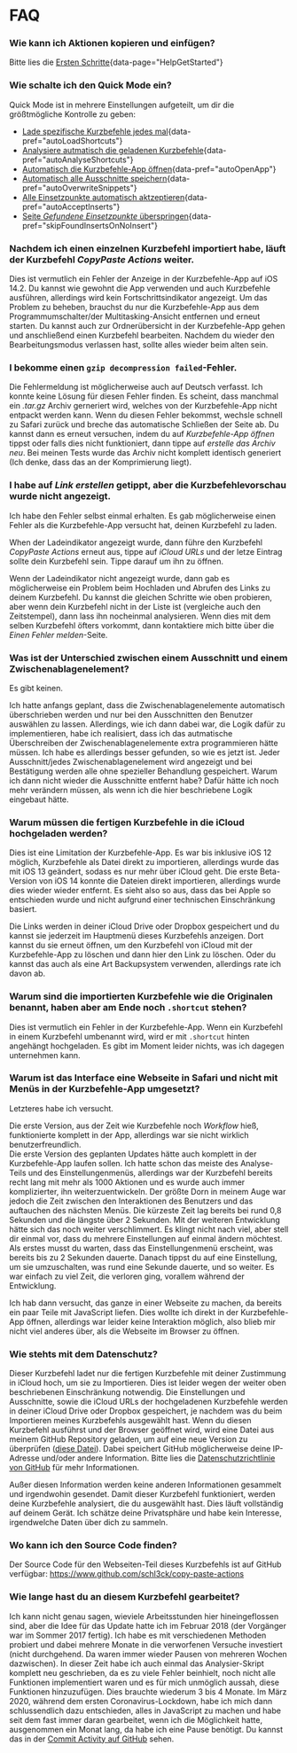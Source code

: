 # FAQ

### Wie kann ich Aktionen kopieren und einfügen?
Bitte lies die [Ersten Schritte](#){data-page="HelpGetStarted"}

### Wie schalte ich den Quick Mode ein?
Quick Mode ist in mehrere Einstellungen aufgeteilt, um dir die größtmögliche Kontrolle zu geben:

* [Lade spezifische Kurzbefehle jedes mal](#){data-pref="autoLoadShortcuts"}
* [Analysiere autmatisch die geladenen Kurzbefehle](#){data-pref="autoAnalyseShortcuts"}
* [Automatisch die Kurzbefehle-App öffnen](#){data-pref="autoOpenApp"}
* [Automatisch alle Ausschnitte speichern](#){data-pref="autoOverwriteSnippets"}
* [Alle Einsetzpunkte automatisch aktzeptieren](#){data-pref="autoAcceptInserts"}
* [Seite _Gefundene Einsetzpunkte_ überspringen](#){data-pref="skipFoundInsertsOnNoInsert"}

### Nachdem ich einen einzelnen Kurzbefehl importiert habe, läuft der Kurzbefehl _CopyPaste Actions_ weiter.
Dies ist vermutlich ein Fehler der Anzeige in der Kurzbefehle-App auf iOS 14.2. Du kannst wie gewohnt die App verwenden und auch Kurzbefehle ausführen, allerdings wird kein Fortschrittsindikator angezeigt. Um das Problem zu beheben, brauchst du nur die Kurzbefehle-App aus dem Programmumschalter/der Multitasking-Ansicht entfernen und erneut starten. Du kannst auch zur Ordnerübersicht in der Kurzbefehle-App gehen und anschließend einen Kurzbefehl bearbeiten. Nachdem du wieder den Bearbeitungsmodus verlassen hast, sollte alles wieder beim alten sein.

### I bekomme einen `gzip decompression failed`-Fehler.
Die Fehlermeldung ist möglicherweise auch auf Deutsch verfasst.
Ich konnte keine Lösung für diesen Fehler finden. Es scheint, dass manchmal ein _.tar.gz_ Archiv gerneriert wird, welches von der Kurzbefehle-App nicht entpackt werden kann. Wenn du diesen Fehler bekommst, wechsle schnell zu Safari zurück und breche das automatische Schließen der Seite ab. Du kannst dann es erneut versuchen, indem du auf _Kurzbefehle-App öffnen_ tippst oder falls dies nicht funktioniert, dann tippe auf _erstelle das Archiv neu_. Bei meinen Tests wurde das Archiv nicht komplett identisch generiert (Ich denke, dass das an der Komprimierung liegt).

### I habe auf _Link erstellen_ getippt, aber die Kurzbefehlevorschau wurde nicht angezeigt.
Ich habe den Fehler selbst einmal erhalten. Es gab möglicherweise einen Fehler als die Kurzbefehle-App versucht hat, deinen Kurzbefehl zu laden.

When der Ladeindikator angezeigt wurde, dann führe den Kurzbefehl _CopyPaste Actions_ erneut aus, tippe auf _iCloud URLs_ und der letze Eintrag sollte dein Kurzbefehl sein. Tippe darauf um ihn zu öffnen.

Wenn der Ladeindikator nicht angezeigt wurde, dann gab es möglicherweise ein Problem beim Hochladen und Abrufen des Links zu deinem Kurzbefehl. Du kannst die gleichen Schritte wie oben probieren, aber wenn dein Kurzbefehl nicht in der Liste ist (vergleiche auch den Zeitstempel), dann lass ihn nocheinmal analysieren. Wenn dies mit dem selben Kurzbefehl öfters vorkommt, dann kontaktiere mich bitte über die _Einen Fehler melden_-Seite.

### Was ist der Unterschied zwischen einem Ausschnitt und einem Zwischenablagenelement?
Es gibt keinen.

Ich hatte anfangs geplant, dass die Zwischenablagenelemente automatisch überschrieben werden und nur bei den Ausschnitten den Benutzer auswählen zu lassen. Allerdings, wie ich dann dabei war, die Logik dafür zu implementieren, habe ich realisiert, dass ich das autmatische Überschreiben der Zwischenablagenelemente extra programmieren hätte müssen. Ich habe es allerdings besser gefunden, so wie es jetzt ist. Jeder Ausschnitt/jedes Zwischenablagenelement wird angezeigt und bei Bestätigung werden alle ohne spezieller Behandlung gespeichert. Warum ich dann nicht wieder die Ausschnitte entfernt habe? Dafür hätte ich noch mehr verändern müssen, als wenn ich die hier beschriebene Logik eingebaut hätte.

### Warum müssen die fertigen Kurzbefehle in die iCloud hochgeladen werden?
Dies ist eine Limitation der Kurzbefehle-App. Es war bis inklusive iOS 12 möglich, Kurzbefehle als Datei direkt zu importieren, allerdings wurde das mit iOS 13 geändert, sodass es nur mehr über iCloud geht. Die erste Beta-Version von iOS 14 konnte die Dateien direkt importieren, allerdings wurde dies wieder wieder entfernt. Es sieht also so aus, dass das bei Apple so entschieden wurde und nicht aufgrund einer technischen Einschränkung basiert.

Die Links werden in deiner iCloud Drive oder Dropbox gespeichert und du kannst sie jederzeit im Hauptmenü dieses Kurzbefehls anzeigen. Dort kannst du sie erneut öffnen, um den Kurzbefehl von iCloud mit der Kurzbefehle-App zu löschen und dann hier den Link zu löschen. Oder du kannst das auch als eine Art Backupsystem verwenden, allerdings rate ich davon ab.

### Warum sind die importierten Kurzbefehle wie die Originalen benannt, haben aber am Ende noch `.shortcut` stehen?
Dies ist vermutlich ein Fehler in der Kurzbefehle-App. Wenn ein Kurzbefehl in einem Kurzbefehl umbenannt wird, wird er mit `.shortcut` hinten angehängt hochgeladen. Es gibt im Moment leider nichts, was ich dagegen unternehmen kann.

### Warum ist das Interface eine Webseite in Safari und nicht mit Menüs in der Kurzbefehle-App umgesetzt?
Letzteres habe ich versucht.

Die erste Version, aus der Zeit wie Kurzbefehle noch _Workflow_ hieß, funktionierte komplett in der App, allerdings war sie nicht wirklich benutzerfreundlich.  
Die erste Version des geplanten Updates hätte auch komplett in der Kurzbefehle-App laufen sollen. Ich hatte schon das meiste des Analyse-Teils und des Einstellungenmenüs, allerdings war der Kurzbefehl bereits recht lang mit mehr als 1000 Aktionen und es wurde auch immer komplizierter, ihn weiterzuentwickeln. Der größte Dorn in meinem Auge war jedoch die Zeit zwischen den Interaktionen des Benutzers und das auftauchen des nächsten Menüs. Die kürzeste Zeit lag bereits bei rund 0,8 Sekunden und die längste über 2 Sekunden. Mit der weiteren Entwicklung hätte sich das noch weiter verschlimmert. Es klingt nicht nach viel, aber stell dir einmal vor, dass du mehrere Einstellungen auf einmal ändern möchtest. Als erstes musst du warten, dass das Einstellungenmenü erscheint, was bereits bis zu 2 Sekunden dauerte. Danach tippst du auf eine Einstellung, um sie umzuschalten, was rund eine Sekunde dauerte, und so weiter. Es war einfach zu viel Zeit, die verloren ging, vorallem während der Entwicklung.

Ich hab dann versucht, das ganze in einer Webseite zu machen, da bereits ein paar Teile mit JavaScript liefen. Dies wollte ich direkt in der Kurzbefehle-App öffnen, allerdings war leider keine Interaktion möglich, also blieb mir nicht viel anderes über, als die Webseite im Browser zu öffnen.

### Wie stehts mit dem Datenschutz?
Dieser Kurzbefehl ladet nur die fertigen Kurzbefehle mit deiner Zustimmung in iCloud hoch, um sie zu Importieren. Dies ist leider wegen der weiter oben beschriebenen Einschränkung notwendig. Die Einstellungen und Ausschnitte, sowie die iCloud URLs der hochgeladenen Kurzbefehle werden in deiner iCloud Drive oder Dropbox gespeichert, je nachdem was du beim Importieren meines Kurzbefehls ausgewählt hast. Wenn du diesen Kurzbefehl ausführst und der Browser geöffnet wird, wird eine Datei aus meinem GitHub Repository geladen, um auf eine neue Version zu überprüfen ([diese Datei](https://github.com/schl3ck/copy-paste-actions/blob/master/version.json)). Dabei speichert GitHub möglicherweise deine IP-Adresse und/oder andere Information. Bitte lies die [Datenschutzrichtlinie von GitHub](https://docs.github.com/de/free-pro-team@latest/github/site-policy/github-privacy-statement) für mehr Informationen.

Außer diesen Information werden keine anderen Informationen gesammelt und irgendwohin gesendet. Damit dieser Kurzbefehl funktioniert, werden deine Kurzbefehle analysiert, die du ausgewählt hast. Dies läuft vollständig auf deinem Gerät. Ich schätze deine Privatsphäre und habe kein Interesse, irgendwelche Daten über dich zu sammeln.

### Wo kann ich den Source Code finden?
Der Source Code für den Webseiten-Teil dieses Kurzbefehls ist auf GitHub verfügbar: https://www.github.com/schl3ck/copy-paste-actions

### Wie lange hast du an diesem Kurzbefehl gearbeitet?
Ich kann nicht genau sagen, wieviele Arbeitsstunden hier hineingeflossen sind, aber die Idee für das Update hatte ich im Februar 2018 (der Vorgänger war im Sommer 2017 fertig). Ich habe es mit verschiedenen Methoden probiert und dabei mehrere Monate in die verworfenen Versuche investiert (nicht durchgehend. Da waren immer wieder Pausen von mehreren Wochen dazwischen). In dieser Zeit habe ich auch einmal das Analysier-Skript komplett neu geschrieben, da es zu viele Fehler beinhielt, noch nicht alle Funktionen implementiert waren und es für mich unmöglich aussah, diese Funktionen hinzuzufügen. Dies brauchte wiederum 3 bis 4 Monate. Im März 2020, während dem ersten Coronavirus-Lockdown, habe ich mich dann schlussendlich dazu entschieden, alles in JavaScript zu machen und habe seit dem fast immer daran gearbeitet, wenn ich die Möglichkeit hatte, ausgenommen ein Monat lang, da habe ich eine Pause benötigt. Du kannst das in der [Commit Activity auf GitHub](https://github.com/schl3ck/copy-paste-actions/graphs/commit-activity) sehen.
